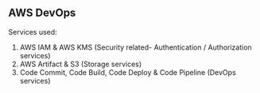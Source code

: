 ## AWS DevOps

Services used:

1. AWS IAM & AWS KMS (Security related- Authentication / Authorization services)
3. AWS Artifact & S3 (Storage services)
4. Code Commit, Code Build, Code Deploy & Code Pipeline (DevOps services)

   

